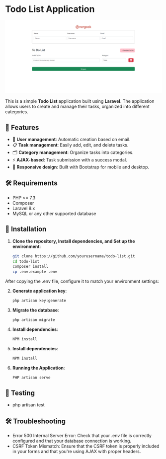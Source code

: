 # Todo List Application

![Todo List Application](public/images/todo-list-banner.png)

This is a simple **Todo List** application built using **Laravel**. The application allows users to create and manage their tasks, organized into different categories.

## 🌟 Features

- 🔑 **User management**: Automatic creation based on email.
- 📋 **Task management**: Easily add, edit, and delete tasks.
- 🗂️ **Category management**: Organize tasks into categories.
- ⚡ **AJAX-based**: Task submission with a success modal.
- 📱 **Responsive design**: Built with Bootstrap for mobile and desktop.

## 🛠️ Requirements

- PHP >= 7.3
- Composer
- Laravel 8.x
- MySQL or any other supported database

## 🚀 Installation

1. **Clone the repository, Install dependencies, and Set up the environment**:
   
   ```bash
   git clone https://github.com/yourusername/todo-list.git
   cd todo-list
   composer install
   cp .env.example .env

After copying the .env file, configure it to match your environment settings:

2. **Generate application key**:
   ```bash 
   php artisan key:generate

3. **Migrate the database**:
    ```bash
    php artisan migrate

4. **Install dependencies**:
   ```bash
   NPM install
4. **Install dependencies**:
   ```bash
   NPM install

4. **Running the Application**:
   ```bash
   PHP artisan serve

## 🧪 Testing

- php artisan test

## 🛠️ Troubleshooting

- Error 500 Internal Server Error: Check that your .env file is correctly configured and that your database connection is working.
- CSRF Token Mismatch: Ensure that the CSRF token is properly included in your forms and that you're using AJAX with proper headers.